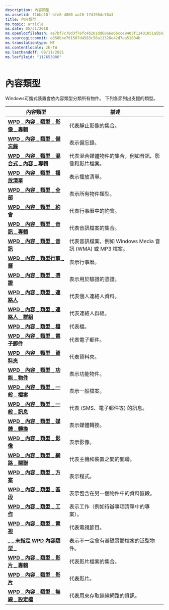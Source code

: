 ```yaml
---
description: 內容類型
ms.assetid: f1bbd10f-bfe8-4860-aa10-17d198dc50a3
title: 內容類型
ms.topic: article
ms.date: 05/31/2018
ms.openlocfilehash: ae7bf7c70d3f76fc4b201dd6866e6bcce8403f12401051a5b03658f7ce39b599
ms.sourcegitcommit: e858bbe701567d4583c50a11326e42d7ea51804b
ms.translationtype: MT
ms.contentlocale: zh-TW
ms.lasthandoff: 08/11/2021
ms.locfileid: "117653086"
---
```

# <a name="content-types"></a>內容類型

Windows可攜式裝置會依內容類型分類所有物件。 下列各節列出支援的類型。



| 內容類型                                                                              | 描述                                                                                 |
|-------------------------------------------------------------------------------------------|---------------------------------------------------------------------------------------------|
| [**WPD \_ 內容 \_ 類型 \_ 影像 \_ 專輯**](wpd-content-type-image-album.md)                  | 代表靜止影像的集合。                                                    |
| [**WPD \_ 內容 \_ 類型 \_ 備忘錄**](wpd-content-type-memo.md)                                 | 表示備忘錄。                                                                          |
| [**WPD \_ 內容 \_ 類型 \_ 混合式 \_ 內容 \_ 專輯**](wpd-content-type-mixed-content-album.md) | 代表混合媒體物件的集合，例如音訊、影像和影片檔案。 |
| [**WPD \_ 內容 \_ 類型 \_ 播放清單**](wpd-content-type-playlist.md)                         | 表示播放清單。                                                                      |
| [**WPD \_ 內容 \_ 類型 \_ 全部**](wpd-content-type-all.md)                                   | 表示所有物件類型。                                                                |
| [**WPD \_ 內容 \_ 類型 \_ 約會**](wpd-content-type-appointment.md)                   | 代表行事曆中的約會。                                                    |
| [**WPD \_ 內容 \_ 類型 \_ 音訊 \_ 專輯**](wpd-content-type-audio-album.md)                  | 代表音訊檔案的集合。                                                     |
| [**WPD \_ 內容 \_ 類型 \_ 音訊**](wpd-content-type-audio.md)                               | 代表音訊檔案，例如 Windows Media 音訊 (WMA) 或 MP3 檔案。                  |
| [**WPD \_ 內容 \_ 類型行事 \_ 曆**](wpd-content-type-calendar.md)                         | 表示行事曆。                                                                      |
| [**WPD \_ 內容 \_ 類型 \_ 憑證**](wpd-content-type-certificate.md)                   | 表示用於驗證的憑證。                                           |
| [**WPD \_ 內容 \_ 類型 \_ 連絡人**](wpd-content-type-contact.md)                           | 代表個人連絡人資料。                                                           |
| [**WPD \_ 內容 \_ 類型 \_ 連絡人 \_ 群組**](wpd-content-type-contact-group.md)              | 代表連絡人群組。                                                             |
| [**WPD \_ 內容 \_ 類型 \_ 檔**](wpd-content-type-document.md)                         | 代表檔。                                                                      |
| [**WPD \_ 內容 \_ 類型 \_ 電子郵件**](wpd-content-type-email.md)                               | 代表電子郵件。                                                                       |
| [**WPD \_ 內容 \_ 類型 \_ 資料夾**](wpd-content-type-folder.md)                             | 代表資料夾。                                                                        |
| [**WPD \_ 內容 \_ 類型 \_ 功能 \_ 物件**](wpd-content-type-functional-object.md)      | 表示功能物件。                                                             |
| [**WPD \_ 內容 \_ 類型 \_ 一般 \_ 檔案**](wpd-content-type-generic-file.md)                | 表示一般檔案。                                                                  |
| [**WPD \_ 內容 \_ 類型 \_ 一般 \_ 訊息**](wpd-content-type-generic-message.md)          | 代表 (SMS、電子郵件等) 的訊息。                                              |
| [**WPD \_ 內容 \_ 類型 \_ 媒體 \_ 轉換**](wpd-content-type-media-cast.md)                    | 表示媒體轉換。                                                                    |
| [**WPD \_ 內容 \_ 類型 \_ 影像**](wpd-content-type-image.md)                               | 表示影像。                                                                        |
| [**WPD \_ 內容 \_ 類型 \_ 網路 \_ 關聯**](wpd-content-type-network-association.md)  | 代表主機和裝置之間的關聯。                                      |
| [**WPD \_ 內容 \_ 類型 \_ 方案**](wpd-content-type-program.md)                           | 表示程式。                                                                       |
| [**WPD \_ 內容 \_ 類型 \_ 區段**](wpd-content-type-section.md)                           | 表示包含在另一個物件中的資料區段。                                   |
| [**WPD \_ 內容 \_ 類型 \_ 工作**](wpd-content-type-task.md)                                 | 表示工作（例如待辦事項清單中的專案）。                                         |
| [**WPD \_ 內容 \_ 類型 \_ 電視**](wpd-content-type-television.md)                     | 代表電視節目。                                                          |
| [**\_ \_ 未指定 WPD 內容類型 \_**](wpd-content-type-unspecified.md)                   | 表示不一定會有基礎實體檔案的泛型物件。           |
| [**WPD \_ 內容 \_ 類型 \_ 影片 \_ 專輯**](wpd-content-type-video-album.md)                  | 代表影片檔案的集合。                                                     |
| [**WPD \_ 內容 \_ 類型 \_ 影片**](wpd-content-type-video.md)                               | 代表影片。                                                                         |
| [**WPD \_ 內容 \_ 類型 \_ 無線 \_ 設定檔**](wpd-content-type-wireless-profile.md)        | 代表用來存取無線網路的資訊。                                   |



 

 

 



